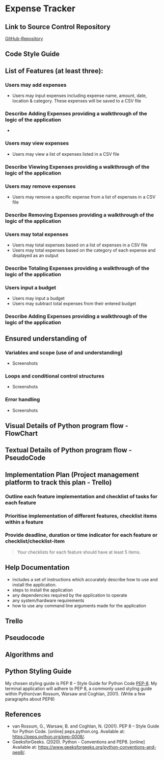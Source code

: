 # Expense Tracker

## Link to Source Control Repository
[GitHub-Repository](https://github.com/peter-duongGHub?tab=repositories)

## Code Style Guide 


## List of Features (at least three):

### Users may add expenses
- Users may input expenses including expense name, amount, date, location & category. These expenses will be saved to a CSV file

### Describe Adding Expenses providing a walkthrough of the logic of the application
- 

### Users may view expenses
- Users may view a list of expenses listed in a CSV file

### Describe Viewing Expenses providing a walkthrough of the logic of the application

### Users may remove expenses
- Users may remove a specific expense from a list of expenses in a CSV file

### Describe Removing Expenses providing a walkthrough of the logic of the application

### Users may total expenses
- Users may total expenses based on a list of expenses in a CSV file
- Users may total expenses based on the category of each expense and displayed as an output

### Describe Totaling Expenses providing a walkthrough of the logic of the application

### Users input a budget
- Users may input a budget
- Users may subtract total expenses from their entered budget

### Describe Adding Expenses providing a walkthrough of the logic of the application


## Ensured understanding of 
### Variables and scope (use of and understanding)
- Screenshots

### Loops and conditional control structures
- Screenshots

### Error handling
- Screenshots

## Visual Details of Python program flow - FlowChart


## Textual Details of Python program flow - PseudoCode

## Implementation Plan (Project management platform to track this plan - Trello)
### Outline each feature implementation and checklist of tasks for each feature

### Prioritise implementation of different features, checklist items within a feature

### Provide deadline, duration or time indicator for each feature or checklist/checklist-item

> Your checklists for each feature should have at least 5 items.


## Help Documentation
-  includes a set of instructions which accurately describe how to use and install the application.
- steps to install the application
- any dependencies required by the application to operate
- any system/hardware requirements
- how to use any command line arguments made for the application



## Trello

## Pseudocode

## Algorithms and 

## Python Styling Guide
My chosen styling guide is PEP 8 – Style Guide for Python Code [PEP-8](https://peps.python.org/pep-0008/). My terminal application will adhere to PEP 8, a commonly used styling guide within Python(van Rossum, Warsaw and Coghlan, 2001). (Write a few paragraphs about PEP8)

## References
- van Rossum, G., Warsaw, B. and Coghlan, N. (2001). PEP 8 – Style Guide for Python Code. [online] peps.python.org. Available at: https://peps.python.org/pep-0008/.
- GeeksforGeeks. (2020). Python - Conventions and PEP8. [online] Available at: https://www.geeksforgeeks.org/python-conventions-and-pep8/.